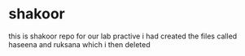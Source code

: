 # shakoor
this is shakoor repo for our lab practive
i had created the files called haseena and ruksana which i then deleted
